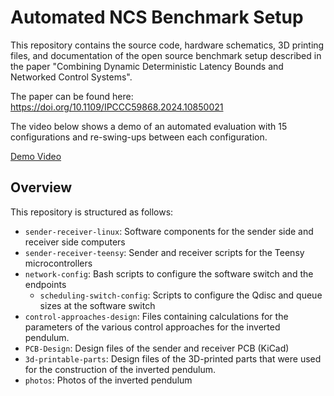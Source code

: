 # Automated NCS Benchmark Setup
This repository contains the source code, hardware schematics, 3D printing files, and documentation of the open source benchmark setup described in the paper "Combining Dynamic Deterministic Latency Bounds and Networked Control Systems".

The paper can be found here: https://doi.org/10.1109/IPCCC59868.2024.10850021

The video below shows a demo of an automated evaluation with 15 configurations and re-swing-ups between each configuration.

[Demo Video](https://github.com/ustutt-ipvs-vs/automated_ncs_benchmark/assets/69897594/da2cac4a-8f67-4f81-817d-bd36dadb8c46)

## Overview
This repository is structured as follows:

- `sender-receiver-linux`: Software components for the sender side and receiver side computers
- `sender-receiver-teensy`: Sender and receiver scripts for the Teensy microcontrollers
- `network-config`: Bash scripts to configure the software switch and the endpoints
    - `scheduling-switch-config`: Scripts to configure the Qdisc and queue sizes at the software switch
- `control-approaches-design`: Files containing calculations for the parameters of the various control approaches for the inverted pendulum.
- `PCB-Design`: Design files of the sender and receiver PCB (KiCad)
- `3d-printable-parts`: Design files of the 3D-printed parts that were used for the construction of the inverted pendulum.
- `photos`: Photos of the inverted pendulum
